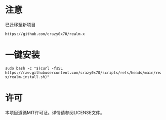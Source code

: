 # 注意
已迁移至新项目

```
https://github.com/crazy0x70/realm-x
```

# 一键安装

```
sudo bash -c "$(curl -fsSL https://raw.githubusercontent.com/crazy0x70/scripts/refs/heads/main/realm-x/realm-install.sh)"
```

# 许可

本项目遵循MIT许可证。详情请参阅LICENSE文件。
